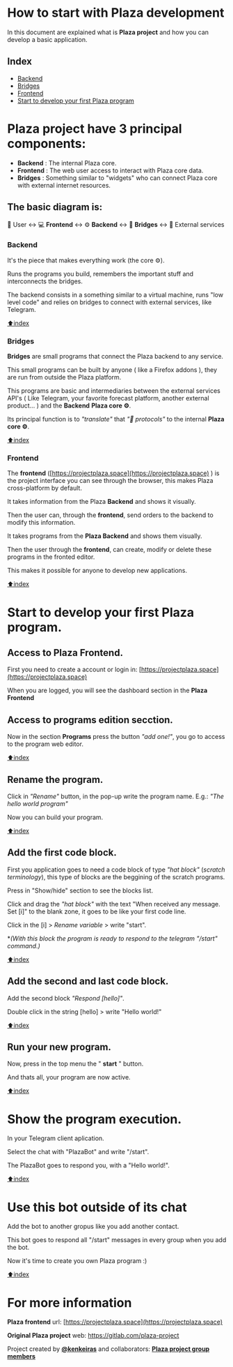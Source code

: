 # How to start with Plaza development

In this document are explained what is **Plaza project** and how you can develop a basic application.

## Index

 - [Backend](#backend)
 - [Bridges](#bridges) 
 - [Frontend](#frontend)
 - [Start to develop your first Plaza program](#start-to-develop-your-first-plaza-program)

# Plaza project have 3 principal components:

- **Backend** : The internal Plaza core.
- **Frontend** : The web user access to interact with Plaza core data.
- **Bridges** : Something similar to "widgets" who can connect Plaza core with external internet resources.

## The basic diagram is:
👤 User ↔️ 💻 **Frontend** ↔️ ⚙️ **Backend** ↔️ 📡 **Bridges** ↔️ 📜 External services
    
### Backend

It's the piece that makes everything work (the core ⚙️).

Runs the programs you build, remembers the important stuff and interconnects the bridges.

The backend consists in a something similar to a virtual machine, runs "low level code" and relies on bridges to connect with external services, like Telegram.

[⬆️index](#index)

### Bridges

**Bridges** are small programs that connect the Plaza backend to any service.

This small programs can be built by anyone ( like a Firefox addons ), they are run from outside the Plaza platform.

This programs are basic and intermediaries between the external services API's ( Like Telegram, your favorite forecast platform, another external product... ) and the **Backend** **Plaza core ⚙️**.

Its principal function is to *"translate"* that *"📡 protocols"* to the internal **Plaza core ⚙️**. 

[⬆️index](#index)

### Frontend

The **frontend** ([https://projectplaza.space](https://projectplaza.space) ) is the project interface you can see through the browser, this makes Plaza cross-platform by default.

It takes information from the Plaza **Backend** and shows it visually.

Then the user can, through the **frontend**, send orders to the backend to modify this information.

It takes programs from the **Plaza Backend** and shows them visually.

Then the user through the **frontend**, can create, modify or delete these programs in the fronted editor.

This makes it possible for anyone to develop new applications.

[⬆️index](#index)

# Start to develop your first Plaza program.

## Access to Plaza Frontend.
First you need to create a account or login in:
[https://projectplaza.space](https://projectplaza.space)

When you are logged, you will see the dashboard section in the **Plaza Frontend**

## Access to programs edition secction.
Now in the section **Programs** press the button *"add one!"*, you go to access to the program web editor.

[⬆️index](#index)

## Rename the program.
Click in *"Rename"* button, in the pop-up write the program name.
E.g.: *"The hello world program"*

Now you can build your program.

[⬆️index](#index)
## Add the first code block.

First you application goes to need a code block of type *"hat block"* (*scratch terminology*), this type of blocks are the beggining of the scratch programs.

Press in "Show/hide" section to see the blocks list.

Click and drag the *"hat block"* with the text "When received any message. Set [i]" to the blank zone, it goes to be like your first code line.

Click in the [i] > *Rename variable* > write "start".

**(With this block the program is ready to respond to the telegram "/start" command.)*

[⬆️index](#index)

## Add the second and last code block.

Add the second block *"Respond [hello]"*.

Double click in the string [hello] > write "Hello world!"

[⬆️index](#index)

## Run your new program.
Now, press in the top menu the " **start** " button.

And thats all, your program are now active.

[⬆️index](#index)

# Show the program execution.

In your Telegram client aplication.

Select the chat with "PlazaBot" and write "/start".

The PlazaBot goes to respond you, with a "Hello world!".


[⬆️index](#index)
# Use this bot outside of its chat

Add the bot to another gropus like you add another contact.

This bot goes to respond all "/start" messages in every group when you add the bot.

Now it's time to create you own Plaza program :) 

[⬆️index](#index)

# For more information

**Plaza frontend** url: [https://projectplaza.space](https://projectplaza.space)

**Original Plaza project** web: https://gitlab.com/plaza-project

Project created by **[@kenkeiras](https://gitlab.com/kenkeiras)** and collaborators: **[Plaza project group members](https://gitlab.com/groups/plaza-project/-/group_members)**
